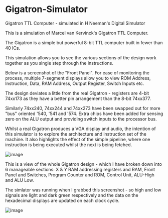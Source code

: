 # Gigatron-Simulator
Gigatron TTL Computer - simulated in H Neeman's Digital Simulator

This is a simulation of Marcel van Kervinck's Gigatron TTL Computer.

The Gigatron is a simple but powerful 8-bit TTL computer built in fewer than 40 ICs.

This simulation allows you to see the various sections of the design work together as you single step through the instructions.

Below is a screenshot of the "Front Panel".  For ease of monitoring the process, multiple 7-segment displays allow you to view ROM Address, Instruction, Data, RAM Address, Output Register, Switch Inputs etc.

The design deviates a little from the real Gigatron - registers are 4-bit 74xx173 as they have a better pin arrangement than the 8-bit 74xx377. 


Similarly 74xx240, 74xx244 and 74xx273 have been swapped out for more "bus" oriented  '540, '541 and '574. Extra chips have been added for sensing zero on the ALU output and providing switch inputs to the processor bus.


Whilst a real Gigatron produces a VGA display and audio, the intention of this simulator is to explore the architecture and instruction set of the machine.  It also highlights the effect of the simple pipeline, where one instruction is being executed whilst the next is being fetched.


![image](https://user-images.githubusercontent.com/758847/128181975-99832af3-ba6c-4ea7-afcb-7582785bb38e.png)


This is a view of the whole Gigatron design - which I have broken down into 6 manageable sections: X & Y RAM addressing registers and RAM, Front Panel and Switches, Program Counter and ROM, Control Unit, ALU-High and ALU Low.

The simlator was running when I grabbed this screenshot - so high and low signals are light and dark green respectively and the data on the hexadecimal displays are updated on each clock cycle.

![image](https://user-images.githubusercontent.com/758847/128181804-6539af21-bd16-4298-9402-ba67278c9a3d.png)

